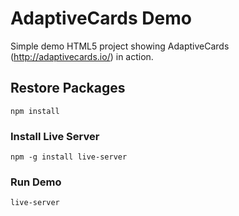 # AdaptiveCards Demo
Simple demo HTML5 project showing AdaptiveCards (http://adaptivecards.io/) in action.

## Restore Packages
```
npm install
```

### Install Live Server
```
npm -g install live-server
```

### Run Demo
```
live-server
```
